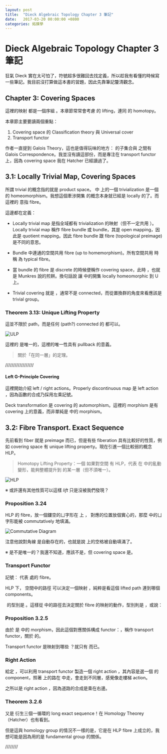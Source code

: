 ```yaml
---
layout: post
title:  "Dieck Algebraic Topology Chapter 3 筆記"
date:   2017-03-20 00:00:00 +0800
categories: 拓撲學
---
```



Dieck Algebraic Topology Chapter 3 筆記
=============

狂氣 Dieck 實在太可怕了，符號超多很難回去找定義，所以趁我有看懂的時候寫一些筆記。我目前沒打算做這本書的習題，因此先靠筆記釐清觀念。

Chapter 3: Covering Spaces
-----------------------

這裡的映射 <script type="math/tex">p</script> 都是一個序組 <script type="math/tex">p:E\to B</script>。本章節常常會考慮 <script type="math/tex">X\to B</script> 的 lifting，連同 <script type="math/tex">X</script> 的 homotopy。

<!-- commutative diagram -->

本章節主要要讀兩個重點：

1. Covering space 的 Classification theory 與 Universal cover
2. Transport functor

作者一直提到 Galois Theory，這也是值得玩味的地方：<script type="math/tex">\pi_1(B)</script> 的子集合與 <script type="math/tex">\textrm{COV}_B</script> 之間有 Galois Correspondence。我並沒有讀這部份，而是專注在 transport functor 上，因為 covering space 我在 Hatcher 已經讀過了。

3.1: Locally Trivial Map, Covering Spaces
----------------------------------------------------------

所謂 trivial 的概念指的就是 product space。<script type="math/tex">B</script> 中 <script type="math/tex">U</script> 上的一個 trivialization 是一個 <script type="math/tex">p^{-1}(U) \to U \times F</script> 的 homeomorphism。我想這個牽涉開集 <script type="math/tex">U</script> 的概念本身就已經是 locally 的了。而這裡的 <script type="math/tex">F</script> 意指 fibre。

這邊都在定義：

- Locally trivial map 是指全域都有 trivialization 的映射（但不一定共用 <script type="math/tex">F</script>）。Locally trivial map 稱作 fibre bundle 或 bundle，其是 open mapping，因此是 quotient mapping。因此 fibre bundle 跟 fibre (topological preimage) 是不同的意思。

- Bundle 中連通的空間共用 fibre (up to homemorphism)。所有空間共用 <script type="math/tex">F</script> 時稱 <script type="math/tex">F</script> 為 typical fibre。 

- 當 bundle 的 fibre 是 discrete 的時候便稱作 covering space，此時 <script type="math/tex">p^{-1}(U)\simeq \bigcup_{x\in F}U</script>，也就是 Munkres 說的煎餅。換句話說 <script type="math/tex">p</script> 讓 <script type="math/tex">E</script> 中的開集 locally homeomorphic 到 U 上。

- Trivial covering 就是 <script type="math/tex">B\times F\to F</script>，通常不是 connected，而從置換群的角度來看應該是 trivial group。

### Theorem 3.13: Unique Lifting Property

這並不限於 path，而是任何 (path?) connected 的 <script type="math/tex">X</script> 都可以。

![ULP](https://upload.wikimedia.org/wikipedia/en/b/b9/Homotopy_lifting_property.png)

這裡的 <script type="math/tex">\tilde{f}</script> 是唯一的，這裡的唯一性具有 pullback 的意義。

> 關於「在同一層」的定理。

//////////////////

#### Left G-Principle Covering

這裡開始介紹 left / right actions。Properly discontinuous map 是 left action ，因為函數的合成乃採用左乘記號。

Deck transformation 是 covering 的 automorphism。這裡的 morphism 是有 covering 上的意義，而非單純是 <script type="math/tex">\mathrm{TOP}</script> 中的 morphism。


3.2: Fibre Transport. Exact Sequence
----------------------------------------------------

先前看到 fiber 就是 preimage 而已，但是有些 fiberation 具有比較好的性質，例如 covering space 有 unique lifting property。現在引進一個比較弱的概念 HLP。

> Homotopy Lifting Property：一個 <script type="math/tex">p:E\to B</script> 如果對空間 <script type="math/tex">X</script> 有 HLP，代表 <script type="math/tex">X</script> 在 <script type="math/tex">B</script> 中的亂動變形，能夠整體提升到 <script type="math/tex">E</script> 的某一層（但不須唯一）。

![HLP](https://upload.wikimedia.org/wikipedia/en/b/b9/Homotopy_lifting_property.png)



※ 或許還有其他性質可以這樣 *lift* 只是沒被我們發現？

### Proposition 3.24

HLP 的 fibre，放一個鏤空的ㄩ字形在 <script type="math/tex">E</script> 上 <script type="math/tex; mode=display"> I^n\times 0 \cup \partial I^n \times I \xrightarrow[\ \ \ \ \ \ \ \ \ ]{a} E </script>，<script type="math/tex">B</script> 對應的位置放個實心的<script type="math/tex; mode=display">I^n\times I \xrightarrow[\ \ \ \ \ \ \ \ \ ]{h} B</script>，那麼 <script type="math/tex">E</script> 中的ㄩ字形能被 commutatively 地填滿。

![Commutative Diagram](https://i.imgur.com/CWHwnJF.png)

注意他說對角線 <script type="math/tex">H</script> 是自動存在的，也就是說 <script type="math/tex">E</script> 上的空格被自動填滿了。

※ 是不是唯一的？我還不知道，應該不是，但 covering space 是。

### Transport Functor 

記號：<script type="math/tex">F_b</script> 代表 <script type="math/tex">b</script> 處的 fibre。

HLP 下，<script type="math/tex">B</script> 空間中的路徑 <script type="math/tex">b\to c</script> 可以決定一個映射 <script type="math/tex">v_\#:\pi_0(F_b)\to \pi_0(F_c)</script>，純粹是看這個 lifted path 連到哪個 components。

 <script type="math/tex">v_{\#}</script> 的型別是 <script type="math/tex">\{\mathit{components\ of\ F_b}\}\to \{\mathit{components\ of\ F_c}\}</script>。這樣從 <script type="math/tex">B</script> 中的路徑去決定關於 fibre 的映射的動作，型別則是 <script type="math/tex; mode=display">\{\textit{paths in B}\}\to \{\textit{transports of components}\} </script>，或說： <script type="math/tex; mode=display">\{\textit{paths in B}\}\to \{\textit{morphisms in }\textrm{SET}\} .</script>

### Proposition 3.2.5

由於 <script type="math/tex">\{\textit{paths in B}\}</script> 是 <script type="math/tex">\Pi(B)</script> 中的 morphism，因此這個對應關係構成 functor：<script type="math/tex; mode=display"> T_p:\Pi(B)\to \textrm{SET}</script>，稱作 transport functor，關於 <script type="math/tex">p</script> 的。

Transport functor 是映射到哪些 <script type="math/tex">\textrm{set}\in \textrm{SET}</script>？就只有 <script type="math/tex; mode=display">\{\textit{set of components of fibre}\ |\ \mathit{fibre\ in\ p:E\to B}\}</script> 而已。

### Right Action

給定 <script type="math/tex">b\in B</script>，可以利用 transport functor 製造一個 right action <script type="math/tex; mode=display"> \pi_0(F_b)\times \pi_1(B,b) \to \pi_0(F_b) </script>，其內容是選一個 <script type="math/tex">F_b</script> 的 component，照著 <script type="math/tex">b\in B</script> 上的路在 <script type="math/tex">E</script> 中走，會走到不同層，感覺像走樓梯 action。

之所以是 right action ，因為道路的合成是乘在右邊。

### Theorem 3.2.6

又是 <script type="math/tex">\partial</script> 衍生三個一循環的 long exact sequence！在 Homology Theorey （Hatcher）也有看到。

但是這與 homology group 的情況不一樣的是，它是在 HLP fibre 上成立的，我想可能是因為用的是 fundamental group 的關係。


////////
